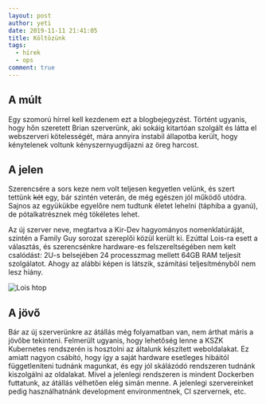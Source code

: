 ```yaml
---
layout: post
author: yeti
date: 2019-11-11 21:41:05
title: Költözünk
tags:
  - hírek
  - ops
comment: true
---
```


## A múlt

Egy szomorú hírrel kell kezdenem ezt a blogbejegyzést. Történt ugyanis, hogy hőn szeretett Brian szerverünk, aki sokáig kitartóan szolgált és látta el webszerveri kötelességét, mára annyira instabil állapotba került, hogy kénytelenek voltunk kényszernyugdíjazni az öreg harcost.

## A jelen

Szerencsére a sors keze nem volt teljesen kegyetlen velünk, és szert tettünk ~~két~~ egy, bár szintén veterán, de még egészen jól működő utódra. Sajnos az együkükbe egyelőre nem tudtunk életet lehelni (táphiba a gyanú), de pótalkatrésznek még tökéletes lehet.

Az új szerver neve, megtartva a Kir-Dev hagyományos nomenklatúráját, szintén a Family Guy sorozat szereplői közül került ki. Ezúttal Lois-ra esett a választás, és szerencsénkre hardware-es felszereltségében nem kelt csalódást: 2U-s belsejében 24 processzmag mellett 64GB RAM teljesít szolgálatot. Ahogy az alábbi képen is látszik, számítási teljesítményből nem lesz hiány.

![Lois htop](https://warp.kir-dev.sch.bme.hu/img/blobs/redirect/eyJfcmFpbHMiOnsibWVzc2FnZSI6IkJBaHBOZz09IiwiZXhwIjpudWxsLCJwdXIiOiJibG9iX2lkIn19--88c907db1188597e2435cdd81dae97c9264b1df0/lois_htop.png)

## A jövő

Bár az új szerverünkre az átállás még folyamatban van, nem árthat máris a jövőbe tekinteni. Felmerült ugyanis, hogy lehetőség lenne a KSZK Kubernetes rendszerén is hosztolni az általunk készített weboldalakat. Ez amiatt nagyon csábító, hogy így a saját hardware esetleges hibáitól függetleníteni tudnánk magunkat, és egy jól skálázódó rendszeren tudnánk kiszolgálni az oldalakat. Mivel a jelenlegi rendszeren is mindent Dockerben futtatunk, az átállás vélhetően elég simán menne. A jelenlegi szervereinket pedig használhatnánk development environmentnek, CI szervernek, etc.
